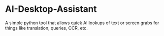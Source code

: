 # AI-Desktop-Assistant
A simple python tool that allows quick AI lookups of text or screen grabs for things like translation, queries, OCR, etc.
